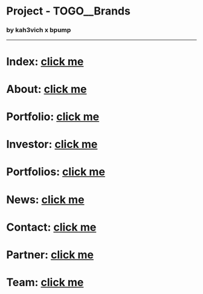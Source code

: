 # Project - TOGO\_\_Brands

### by kah3vich x bpump

<hr />

# Index: [click me](https://kah3vich.github.io/TOGO__Brands/public/index.html)

# About: [click me](https://kah3vich.github.io/TOGO__Brands/public/about.html)

# Portfolio: [click me](https://kah3vich.github.io/TOGO__Brands/public/portfolio.html)

# Investor: [click me](https://kah3vich.github.io/TOGO__Brands/public/investor.html)

# Portfolios: [click me](https://kah3vich.github.io/TOGO__Brands/public/portfolios.html)

# News: [click me](https://kah3vich.github.io/TOGO__Brands/public/news.html)

# Contact: [click me](https://kah3vich.github.io/TOGO__Brands/public/contact.html)

# Partner: [click me](https://kah3vich.github.io/TOGO__Brands/public/partner.html)

# Team: [click me](https://kah3vich.github.io/TOGO__Brands/public/team.html)
